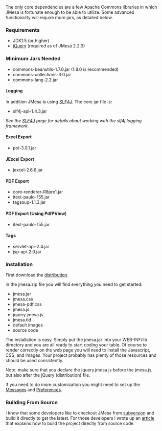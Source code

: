 The only core dependencies are a few Apache Commons libraries in which JMesa is fortunate enough to be able to utilize. Some advanced functionality will require more jars, as detailed below.

### Requirements ###
  * JDK1.5 (or higher)
  * [jQuery](http://jquery.com) (required as of JMesa 2.2.3)

### Minimum Jars Needed ###
  * commons-beanutils-1.7.0.jar (1.8.0 is recommended)
  * commons-collections-3.0.jar
  * commons-lang-2.2.jar

#### Logging ####

In addition JMesa is using [SLF4J](SLF4J.md). The core jar file is:
  * slf4j-api-1.4.3.jar

_See the [SLF4J](SLF4J.md) page for details about working with the slf4j logging framework._

#### Excel Export ####
  * poi-3.0.1.jar

#### JExcel Export ####
  * jexcel-2.6.6.jar

#### PDF Export ####
  * core-renderer-R8pre1.jar
  * itext-paulo-155.jar
  * tagsoup-1.1.3.jar

#### PDF Export (Using PdfPView) ####
  * itext-paulo-155.jar

#### Tags ####
  * servlet-api-2.4.jar
  * jsp-api-2.0.jar

### Installation ###
First download the [distribution](http://code.google.com/p/jmesa/downloads/list).

In the jmesa.zip file you will find everything you need to get started:
  * jmesa.jar
  * jmesa.css
  * jmesa-pdf.css
  * jmesa.js
  * jquery.jmesa.js
  * jmesa.tld
  * default images
  * source code

The installation is easy. Simply put the jmesa.jar into your WEB-INF/lib directory and you are all ready to start coding your table. Of course to render correctly on the web page you will need to install the Javascript, CSS, and Images. Your project probably has plenty of those resources and should be used consistently.

Note: make sure that you declare the jquery.jmesa.js before the jmesa.js, but also after the jQuery (distribution) file.

If you need to do more customization you might need to set up the [Messages](Messages.md) and [Preferences](Preferences.md).

### Building From Source ###
I know that some developers like to checkout JMesa from [subversion](http://code.google.com/p/jmesa/source) and build it directly to get the latest. For those developers I wrote up an [article](ProjectBuild.md) that explains how to build the project directly from source code.